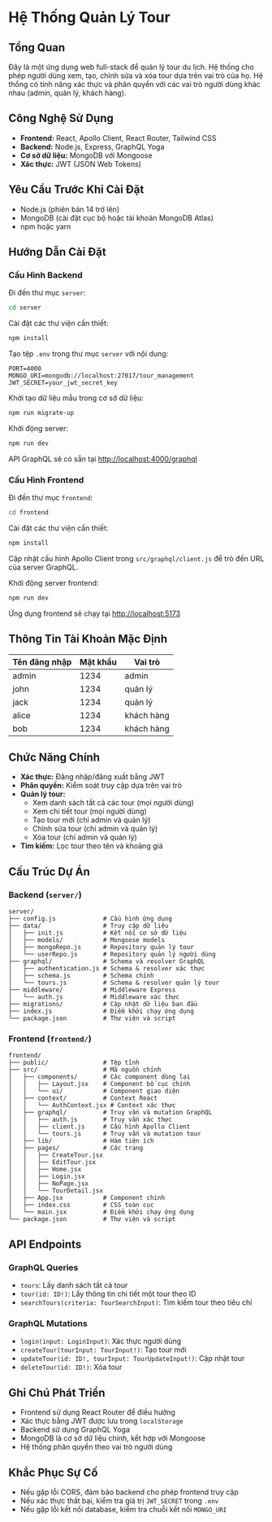 # Hệ Thống Quản Lý Tour

## Tổng Quan
Đây là một ứng dụng web full-stack để quản lý tour du lịch. Hệ thống cho phép người dùng xem, tạo, chỉnh sửa và xóa tour dựa trên vai trò của họ. Hệ thống có tính năng xác thực và phân quyền với các vai trò người dùng khác nhau (admin, quản lý, khách hàng).

## Công Nghệ Sử Dụng
- **Frontend:** React, Apollo Client, React Router, Tailwind CSS
- **Backend:** Node.js, Express, GraphQL Yoga
- **Cơ sở dữ liệu:** MongoDB với Mongoose
- **Xác thực:** JWT (JSON Web Tokens)

## Yêu Cầu Trước Khi Cài Đặt
- Node.js (phiên bản 14 trở lên)
- MongoDB (cài đặt cục bộ hoặc tài khoản MongoDB Atlas)
- npm hoặc yarn

## Hướng Dẫn Cài Đặt

### Cấu Hình Backend
Đi đến thư mục `server`:
```sh
cd server
```

Cài đặt các thư viện cần thiết:
```sh
npm install
```

Tạo tệp `.env` trong thư mục `server` với nội dung:
```env
PORT=4000
MONGO_URI=mongodb://localhost:27017/tour_management
JWT_SECRET=your_jwt_secret_key
```

Khởi tạo dữ liệu mẫu trong cơ sở dữ liệu:
```sh
npm run migrate-up
```

Khởi động server:
```sh
npm run dev
```

API GraphQL sẽ có sẵn tại [http://localhost:4000/graphql](http://localhost:4000/graphql)

### Cấu Hình Frontend
Đi đến thư mục `frontend`:
```sh
cd frontend
```

Cài đặt các thư viện cần thiết:
```sh
npm install
```

Cập nhật cấu hình Apollo Client trong `src/graphql/client.js` để trỏ đến URL của server GraphQL.

Khởi động server frontend:
```sh
npm run dev
```

Ứng dụng frontend sẽ chạy tại [http://localhost:5173](http://localhost:5173)

## Thông Tin Tài Khoản Mặc Định

| Tên đăng nhập | Mật khẩu | Vai trò   |
|--------------|----------|-----------|
| admin       | 1234     | admin     |
| john        | 1234     | quản lý   |
| jack        | 1234     | quản lý   |
| alice       | 1234     | khách hàng |
| bob         | 1234     | khách hàng |

## Chức Năng Chính
- **Xác thực:** Đăng nhập/đăng xuất bằng JWT
- **Phân quyền:** Kiểm soát truy cập dựa trên vai trò
- **Quản lý tour:**
  - Xem danh sách tất cả các tour (mọi người dùng)
  - Xem chi tiết tour (mọi người dùng)
  - Tạo tour mới (chỉ admin và quản lý)
  - Chỉnh sửa tour (chỉ admin và quản lý)
  - Xóa tour (chỉ admin và quản lý)
- **Tìm kiếm:** Lọc tour theo tên và khoảng giá

## Cấu Trúc Dự Án
### Backend (`server/`)
```
server/
├── config.js             # Cấu hình ứng dụng
├── data/                 # Truy cập dữ liệu
│   ├── init.js           # Kết nối cơ sở dữ liệu
│   ├── models/           # Mongoose models
│   ├── mongoRepo.js      # Repository quản lý tour
│   └── userRepo.js       # Repository quản lý người dùng
├── graphql/              # Schema và resolver GraphQL
│   ├── authentication.js # Schema & resolver xác thực
│   ├── schema.js         # Schema chính
│   └── tours.js          # Schema & resolver quản lý tour
├── middleware/           # Middleware Express
│   └── auth.js           # Middleware xác thực
├── migrations/           # Cập nhật dữ liệu ban đầu
├── index.js              # Điểm khởi chạy ứng dụng
└── package.json          # Thư viện và script
```

### Frontend (`frontend/`)
```
frontend/
├── public/               # Tệp tĩnh
├── src/                  # Mã nguồn chính
│   ├── components/       # Các component dùng lại
│   │   ├── Layout.jsx    # Component bố cục chính
│   │   └── ui/           # Component giao diện
│   ├── context/          # Context React
│   │   └── AuthContext.jsx # Context xác thực
│   ├── graphql/          # Truy vấn và mutation GraphQL
│   │   ├── auth.js       # Truy vấn xác thực
│   │   ├── client.js     # Cấu hình Apollo Client
│   │   └── tours.js      # Truy vấn và mutation tour
│   ├── lib/              # Hàm tiện ích
│   ├── pages/            # Các trang
│   │   ├── CreateTour.jsx
│   │   ├── EditTour.jsx
│   │   ├── Home.jsx
│   │   ├── Login.jsx
│   │   ├── NoPage.jsx
│   │   └── TourDetail.jsx
│   ├── App.jsx           # Component chính
│   ├── index.css         # CSS toàn cục
│   └── main.jsx          # Điểm khởi chạy ứng dụng
└── package.json          # Thư viện và script
```

## API Endpoints
### **GraphQL Queries**
- `tours`: Lấy danh sách tất cả tour
- `tour(id: ID!)`: Lấy thông tin chi tiết một tour theo ID
- `searchTours(criteria: TourSearchInput)`: Tìm kiếm tour theo tiêu chí

### **GraphQL Mutations**
- `login(input: LoginInput)`: Xác thực người dùng
- `createTour(tourInput: TourInput!)`: Tạo tour mới
- `updateTour(id: ID!, tourInput: TourUpdateInput!)`: Cập nhật tour
- `deleteTour(id: ID!)`: Xóa tour

## Ghi Chú Phát Triển
- Frontend sử dụng React Router để điều hướng
- Xác thực bằng JWT được lưu trong `localStorage`
- Backend sử dụng GraphQL Yoga
- MongoDB là cơ sở dữ liệu chính, kết hợp với Mongoose
- Hệ thống phân quyền theo vai trò người dùng

## Khắc Phục Sự Cố
- Nếu gặp lỗi CORS, đảm bảo backend cho phép frontend truy cập
- Nếu xác thực thất bại, kiểm tra giá trị `JWT_SECRET` trong `.env`
- Nếu gặp lỗi kết nối database, kiểm tra chuỗi kết nối `MONGO_URI`

